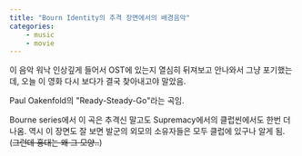 ```yaml
---
title: "Bourn Identity의 추격 장면에서의 배경음악"
categories:
    - music
    - movie
---
```


이 음악 워낙 인상깊게 들어서 OST에 있는지 열심히 뒤져보고 안나와서 그냥 포기했는데, 오늘 이 영화 다시 보다가 결국 찾아내고야 말았음.

Paul Oakenfold의 "Ready-Steady-Go"라는 곡임.

Bourne series에서 이 곡은 추격신 말고도 Supremacy에서의 클럽씬에서도 한번 더 나옴. 역시 이 장면도 잘 보면 발군의 외모의 소유자들은 모두 클럽에 있구나 알게 됨. (~~그런데 홍대는 왜 그 모양..~~)

